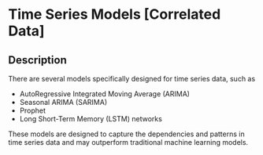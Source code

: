 # Time Series Models [Correlated Data]

## Description

There are several models specifically designed for time series data, such as

- AutoRegressive Integrated Moving Average (ARIMA)
- Seasonal ARIMA (SARIMA)
- Prophet
- Long Short-Term Memory (LSTM) networks

These models are designed to capture the dependencies and patterns in time series data and may outperform traditional machine learning models.

